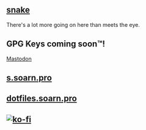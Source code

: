 <head>
<!-- Embed stuffs with open:graphs -->
    <meta content="soarn.pro" property="og:title" />
    <meta content="soarn.pro" property="og:description" />
    <meta content="https://soarn.pro/icons/favicon-194x194.png" property="og:image" />
    <link type="application/json+oembed" href="https://soarn.pro/embed.json" />
    <meta name="theme-color" content="#157878" />
    <meta property="fb:app_id" content="804473663656626" />
    <meta property="og:url" content="https://soarn.pro" />
    <meta property="og:type" content="website" />
    <meta property="og:image:alt" content="soarn.pro logo" />
<!-- Enable analytics with usami -->
    <script async src="https://mono.soarn.dev/script.js" data-website-id="706c706a-c1c5-46fe-9a7b-379afd3a9418"></script>
</head>

## [snake](https://soarn.pro/html5-snake.html)

There's  a lot more going on here than meets the eye.

## GPG Keys coming soon:tm:!

<a rel="me" href="https://mas.to/@soarn">Mastodon</a>

## [s.soarn.pro](https://s.soarn.pro)

## [dotfiles.soarn.pro](https://dotfiles.soarn.pro)

## [![ko-fi](https://www.ko-fi.com/img/githubbutton_sm.svg)](https://ko-fi.com/A0A5XEJE)


